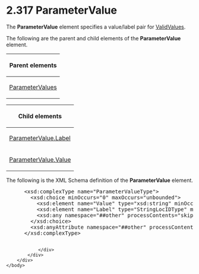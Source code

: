 <html dir="LTR" xmlns:mshelp="http://msdn.microsoft.com/mshelp" xmlns:ddue="http://ddue.schemas.microsoft.com/authoring/2003/5" xmlns:xlink="http://www.w3.org/1999/xlink" xmlns:tool="http://www.microsoft.com/tooltip">
    <head>
        <meta http-equiv="Content-Type" content="text/html; CHARSET=utf-8"></meta>
        <meta name="save" content="history"></meta>
        <title>2.317 ParameterValue</title>
        <xml>
            <mshelp:toctitle title="2.317 ParameterValue"></mshelp:toctitle>
            <mshelp:rltitle title="[MS-RDL]: ParameterValue"></mshelp:rltitle>
            <mshelp:keyword index="A" term="06e3d251-a0be-4db8-a43f-33456f845ce9"></mshelp:keyword>
            <mshelp:attr name="DCSext.ContentType" value="open specification"></mshelp:attr>
            <mshelp:attr name="AssetID" value="06e3d251-a0be-4db8-a43f-33456f845ce9"></mshelp:attr>
            <mshelp:attr name="TopicType" value="kbRef"></mshelp:attr>
            <mshelp:attr name="DCSext.Title" value="[MS-RDL]: ParameterValue" />
        </xml>
    </head>
    <body>
        <div id="header">
            <h1 class="heading">2.317 ParameterValue</h1>
        </div>
        <div id="mainSection">
            <div id="mainBody">
                <div id="allHistory" class="saveHistory"></div>
                <div id="sectionSection0" class="section" name="collapseableSection">
                    

<p>The <b>ParameterValue</b> element specifies a value/label
pair for <a href="241ed24f-ce24-46dd-963a-734fdba1532c.htm">ValidValues</a>.</p>

<p>The following are the parent and child elements of the <b>ParameterValue</b>
element.</p>

<table>
 <thead>
  <tr>
   <th>
   <p>Parent elements</p>
   </th>
  </tr>
 </thead>
 <tr>
  <td>
  <p><a href="b018c9b5-98b9-400a-8dc4-06cbff216432.htm">ParameterValues</a></p>
  </td>
 </tr>
</table>

<p> </p>

<table>
 <thead>
  <tr>
   <th>
   <p>Child elements</p>
   </th>
  </tr>
 </thead>
 <tr>
  <td>
  <p><a href="00c8c342-7654-4a24-bed6-8413d407906f.htm">ParameterValue.Label</a>
  </p>
  </td>
 </tr>
 <tr>
  <td>
  <p><a href="d334e6cd-960f-4621-af27-d0045654ac57.htm">ParameterValue.Value</a>
  </p>
  </td>
 </tr>
</table>

<p>The following is the XML Schema definition of the <b>ParameterValue</b>
element.</p>

<dl>
<dd>
<div><pre> &lt;xsd:complexType name=&quot;ParameterValueType&quot;&gt;
   &lt;xsd:choice minOccurs=&quot;0&quot; maxOccurs=&quot;unbounded&quot;&gt;
     &lt;xsd:element name=&quot;Value&quot; type=&quot;xsd:string&quot; minOccurs=&quot;0&quot; /&gt;
     &lt;xsd:element name=&quot;Label&quot; type=&quot;StringLocIDType&quot; minOccurs=&quot;0&quot; /&gt;
     &lt;xsd:any namespace=&quot;##other&quot; processContents=&quot;skip&quot; /&gt;
   &lt;/xsd:choice&gt;
   &lt;xsd:anyAttribute namespace=&quot;##other&quot; processContents=&quot;skip&quot; /&gt;
 &lt;/xsd:complexType&gt;
  
</pre></div>
</dd></dl>


                </div>
            </div>
        </div>
    </body>
</html>